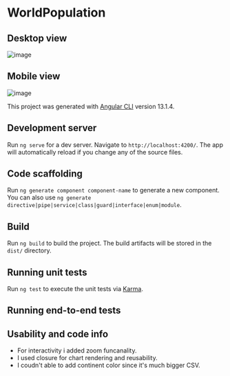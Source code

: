 # WorldPopulation

## Desktop view
![image](https://github.com/ArjunRajaK/Word-poulation/assets/33679462/80933ee4-af41-4659-b5b6-81fa41613479)

## Mobile view

![image](https://github.com/ArjunRajaK/Word-poulation/assets/33679462/a813d05c-4fdd-42a5-b1e3-30042152cf34)


This project was generated with [Angular CLI](https://github.com/angular/angular-cli) version 13.1.4.

## Development server

Run `ng serve` for a dev server. Navigate to `http://localhost:4200/`. The app will automatically reload if you change any of the source files.

## Code scaffolding

Run `ng generate component component-name` to generate a new component. You can also use `ng generate directive|pipe|service|class|guard|interface|enum|module`.

## Build

Run `ng build` to build the project. The build artifacts will be stored in the `dist/` directory.

## Running unit tests

Run `ng test` to execute the unit tests via [Karma](https://karma-runner.github.io).

## Running end-to-end tests

## Usability and code info

 - For interactivity i added zoom funcanality.
 - I used closure for chart rendering and reusability.
 - I coudn't able to add continent color since it's much bigger CSV.


